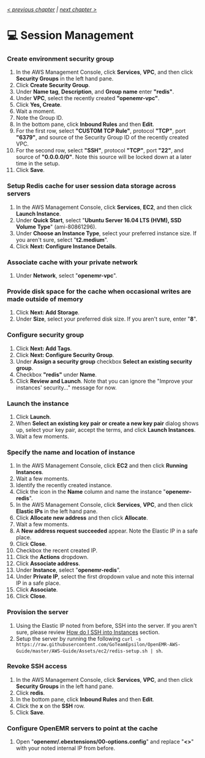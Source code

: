 _[< previous chapter](04-Database-System.md) | [next chapter >](06-Application-Servers.md)_

# 💻 Session Management

### Create environment security group

1. In the AWS Management Console, click **Services**, **VPC**, and then click **Security Groups** in the left hand pane.
2. Click **Create Security Group**.
3. Under **Name tag**, **Description**, and **Group name** enter **"redis"**.
4. Under **VPC**, select the recently created **"openemr-vpc"**.
5. Click **Yes, Create**.
6. Wait a moment.
7. Note the Group ID.
8. In the bottom pane, click **Inbound Rules** and then **Edit**.
9. For the first row, select **"CUSTOM TCP Rule"**, protocol **"TCP"**, port **"6379"**, and source of the Security Group ID of the recently created VPC.
10. For the second row, select **"SSH"**, protocol **"TCP"**, port **"22"**, and source of **"0.0.0.0/0"**. Note this source will be locked down at a later time in the setup.
11. Click **Save**.

### Setup Redis cache for user session data storage across servers

1. In the AWS Management Console, click **Services**, **EC2**, and then click **Launch Instance**.
2. Under **Quick Start**, select "**Ubuntu Server 16.04 LTS (HVM), SSD Volume Type**" (ami-80861296).
3. Under **Choose an Instance Type**, select your preferred instance size. If you aren't sure, select "**t2.medium**".
4. Click **Next: Configure Instance Details**.

### Associate cache with your private network

1. Under **Network**, select "**openemr-vpc**".

### Provide disk space for the cache when occasional writes are made outside of memory

1. Click **Next: Add Storage**.
2. Under **Size**, select your preferred disk size. If you aren't sure, enter "**8**".

### Configure security group

1. Click **Next: Add Tags**.
2. Click **Next: Configure Security Group**.
3. Under **Assign a security group** checkbox **Select an existing security group**.
4. Checkbox **"redis"** under **Name**.
5. Click **Review and Launch**. Note that you can ignore the "Improve your instances' security..." message for now.

### Launch the instance
1. Click **Launch**.
2. When **Select an existing key pair or create a new key pair** dialog shows up, select your key pair, accept the terms, and click **Launch Instances**.
3. Wait a few moments.

### Specify the name and location of instance

1. In the AWS Management Console, click **EC2** and then click **Running Instances**.
2. Wait a few moments.
3. Identify the recently created instance.
4. Click the icon in the **Name** column and name the instance "**openemr-redis**".
5. In the AWS Management Console, click **Services**, **VPC**, and then click **Elastic IPs** in the left hand pane.
6. Click **Allocate new address** and then click **Allocate**.
7. Wait a few moments.
8. A **New address request succeeded** appear. Note the Elastic IP in a safe place.
9. Click **Close**.
10. Checkbox the recent created IP.
11. Click the **Actions** dropdown.
12. Click **Associate address**.
13. Under **Instance**, select "**openemr-redis**".
14. Under **Private IP**, select the first dropdown value and note this internal IP in a safe place.
15. Click **Associate**.
16. Click **Close**.

### Provision the server

1. Using the Elastic IP noted from before, SSH into the server. If you aren't sure, please review [How do I SSH into Instances](#how-do-i-ssh-into-instances) section.
2. Setup the server by running the following `curl -s https://raw.githubusercontent.com/GoTeamEpsilon/OpenEMR-AWS-Guide/master/AWS-Guide/Assets/ec2/redis-setup.sh | sh`.

### Revoke SSH access

1. In the AWS Management Console, click **Services**, **VPC**, and then click **Security Groups** in the left hand pane.
2. Click **redis**.
3. In the bottom pane, click **Inbound Rules** and then **Edit**.
4. Click the **x** on the **SSH** row.
5. Click **Save**.

### Configure OpenEMR servers to point at the cache

1. Open "**openemr/.ebextensions/00-options.config**" and replace "**<<enter redis IP here>>**" with your noted internal IP from before.

